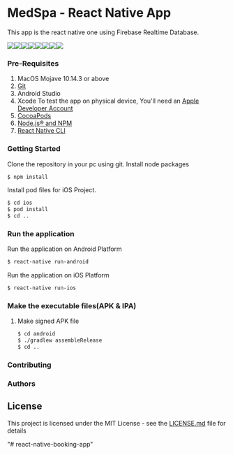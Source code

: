 # MedSpa - React Native App

This app is the react native one using Firebase Realtime Database.

![](https://res.cloudinary.com/ddyyw1ytz/image/upload/c_fit,w_220/v1576924022/MedSpa/screenshot-01_phnt0h.jpg)![](https://res.cloudinary.com/ddyyw1ytz/image/upload/c_fit,w_220/v1576924022/MedSpa/screenshot-02_akvbtj.jpg)![](https://res.cloudinary.com/ddyyw1ytz/image/upload/c_fit,w_220/v1576924022/MedSpa/screenshot-03_zofwob.jpg)![](https://res.cloudinary.com/ddyyw1ytz/image/upload/c_fit,w_220/v1576924022/MedSpa/screenshot-04_vhiowr.jpg)![](https://res.cloudinary.com/ddyyw1ytz/image/upload/c_fit,w_220/v1576924022/MedSpa/screenshot-05_pvfsic.jpg)![](https://res.cloudinary.com/ddyyw1ytz/image/upload/c_fit,w_220/v1576924022/MedSpa/screenshot-06_dxry0r.jpg)![](https://res.cloudinary.com/ddyyw1ytz/image/upload/c_fit,w_220/v1576924022/MedSpa/screenshot-07_qo1178.jpg)![](https://res.cloudinary.com/ddyyw1ytz/image/upload/c_fit,w_220/v1576924022/MedSpa/screenshot-08_equld6.jpg)

### Pre-Requisites
1. MacOS Mojave 10.14.3 or above
1. [Git](https://git-scm.com/)
1. Android Studio
1. Xcode
   To test the app on physical device, You'll need an [Apple Developer Account](https://developer.apple.com/)
1. [CocoaPods](https://cocoapods.org)
1. [Node.js® and NPM](https://treehouse.github.io/installation-guides/mac/node-mac.html)
1. [React Native CLI](https://facebook.github.io/react-native/docs/getting-started)

### Getting Started

Clone the repository in your pc using git.
Install node packages
```sh
$ npm install
```
Install pod files for iOS Project.
```sh
$ cd ios
$ pod install
$ cd ..
```

### Run the application
Run the application on Android Platform
```sh
$ react-native run-android
```
Run the application on iOS Platform
```sh
$ react-native run-ios
```

### Make the executable files(APK & IPA)
1. Make signed APK file
    ```sh
    $ cd android
    $ ./gradlew assembleRelease
    $ cd ..
    ```

### Contributing

### Authors

## License
This project is licensed under the MIT License - see the [LICENSE.md](LICENSE.md) file for details

"# react-native-booking-app" 
